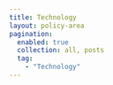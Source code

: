 ```yaml
---
title: Technology
layout: policy-area
pagination:
  enabled: true
  collection: all, posts
  tag:
    - "Technology"
---
```

